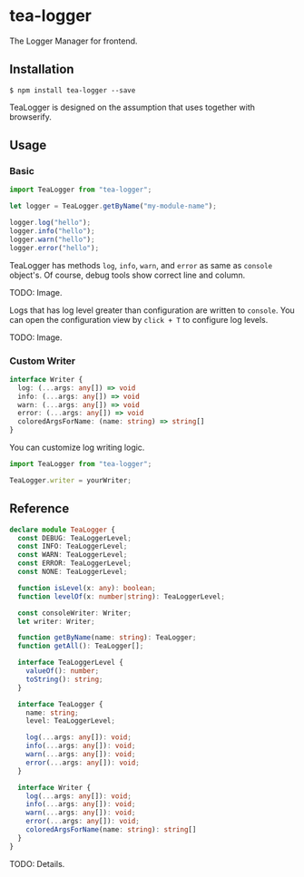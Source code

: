 # tea-logger

The Logger Manager for frontend.

## Installation

```
$ npm install tea-logger --save
```

TeaLogger is designed on the assumption that uses together with browserify.

## Usage

### Basic

```js
import TeaLogger from "tea-logger";

let logger = TeaLogger.getByName("my-module-name");

logger.log("hello");
logger.info("hello");
logger.warn("hello");
logger.error("hello");
```

TeaLogger has methods `log`, `info`, `warn`, and `error` as same as `console` object's.
Of course, debug tools show correct line and column.

TODO: Image.

Logs that has log level greater than configuration are written to `console`.
You can open the configuration view by `click + T` to configure log levels.

TODO: Image.

### Custom Writer

```ts
interface Writer {
  log: (...args: any[]) => void
  info: (...args: any[]) => void
  warn: (...args: any[]) => void
  error: (...args: any[]) => void
  coloredArgsForName: (name: string) => string[]
}
```

You can customize log writing logic.

```js
import TeaLogger from "tea-logger";

TeaLogger.writer = yourWriter;
```

## Reference

```ts
declare module TeaLogger {
  const DEBUG: TeaLoggerLevel;
  const INFO: TeaLoggerLevel;
  const WARN: TeaLoggerLevel;
  const ERROR: TeaLoggerLevel;
  const NONE: TeaLoggerLevel;

  function isLevel(x: any): boolean;
  function levelOf(x: number|string): TeaLoggerLevel;

  const consoleWriter: Writer;
  let writer: Writer;

  function getByName(name: string): TeaLogger;
  function getAll(): TeaLogger[];

  interface TeaLoggerLevel {
    valueOf(): number;
    toString(): string;
  }

  interface TeaLogger {
    name: string;
    level: TeaLoggerLevel;

    log(...args: any[]): void;
    info(...args: any[]): void;
    warn(...args: any[]): void;
    error(...args: any[]): void;
  }

  interface Writer {
    log(...args: any[]): void;
    info(...args: any[]): void;
    warn(...args: any[]): void;
    error(...args: any[]): void;
    coloredArgsForName(name: string): string[]
  }
}
```

TODO: Details.
